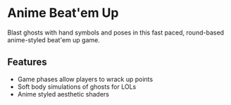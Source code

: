 # Anime Beat'em Up

Blast ghosts with hand symbols and poses in this fast paced, round-based anime-styled beat'em up game.
## Features

- Game phases allow players to wrack up points
- Soft body simulations of ghosts for LOLs
- Anime styled aesthetic shaders
